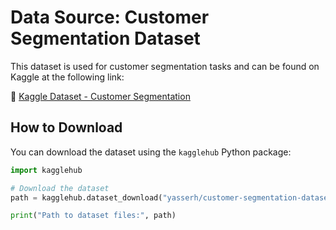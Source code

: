 # Data Source: Customer Segmentation Dataset

This dataset is used for customer segmentation tasks and can be found on Kaggle at the following link:

🔗 [Kaggle Dataset - Customer Segmentation](https://www.kaggle.com/datasets/yasserh/customer-segmentation-dataset/data)

## How to Download

You can download the dataset using the `kagglehub` Python package:

```python
import kagglehub

# Download the dataset
path = kagglehub.dataset_download("yasserh/customer-segmentation-dataset")

print("Path to dataset files:", path)
